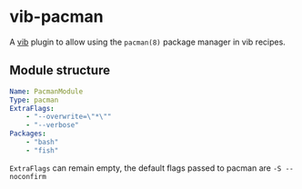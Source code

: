 
# vib-pacman

A [vib](https://github.com/vanilla-os/vib) plugin to allow using the `pacman(8)` package manager in vib recipes.

## Module structure

```yaml
Name: PacmanModule
Type: pacman
ExtraFlags:
    - "--overwrite=\"*\""
    - "--verbose"
Packages:
    - "bash"
    - "fish"
```

`ExtraFlags` can remain empty, the default flags passed to pacman are `-S --noconfirm`
